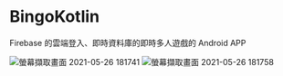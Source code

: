 
# BingoKotlin

Firebase 的雲端登入、即時資料庫的即時多人遊戲的 Android APP  

![螢幕擷取畫面 2021-05-26 181741](https://user-images.githubusercontent.com/44021177/119649454-3c69db00-be55-11eb-9096-dac23cccf939.jpg)  ![螢幕擷取畫面 2021-05-26 181758](https://user-images.githubusercontent.com/44021177/119649458-3d027180-be55-11eb-974e-804293109e94.jpg)


